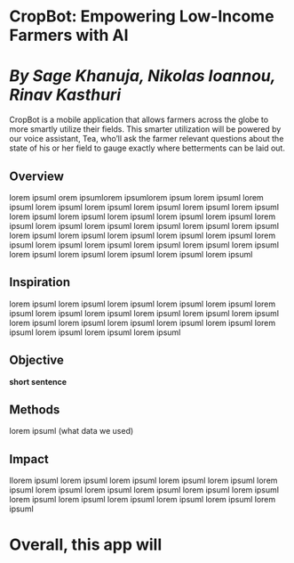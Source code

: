 # CropBot: Empowering Low-Income Farmers with AI 
# *By Sage Khanuja, Nikolas Ioannou, Rinav Kasthuri*
CropBot is a mobile application that allows farmers across the globe to more smartly utilize their fields. This smarter utilization will be powered by our voice assistant, Tea, who’ll ask the farmer relevant questions about the state of his or her field to gauge exactly where betterments can be laid out.

## Overview
lorem ipsuml orem ipsumlorem ipsumlorem ipsum lorem ipsuml lorem ipsuml lorem ipsuml lorem ipsuml lorem ipsuml lorem ipsuml lorem ipsuml lorem ipsuml lorem ipsuml lorem ipsuml lorem ipsuml lorem ipsuml lorem ipsuml lorem ipsuml lorem ipsuml lorem ipsuml lorem ipsuml lorem ipsuml lorem ipsuml lorem ipsuml lorem ipsuml lorem ipsuml lorem ipsuml lorem ipsuml lorem ipsuml lorem ipsuml lorem ipsuml lorem ipsuml lorem ipsuml lorem ipsuml lorem ipsuml lorem ipsuml lorem ipsuml lorem ipsuml 
## Inspiration

lorem ipsuml lorem ipsuml lorem ipsuml lorem ipsuml lorem ipsuml lorem ipsuml lorem ipsuml lorem ipsuml lorem ipsuml lorem ipsuml lorem ipsuml lorem ipsuml lorem ipsuml lorem ipsuml lorem ipsuml lorem ipsuml lorem ipsuml lorem ipsuml lorem ipsuml lorem ipsuml 

## Objective

**short sentence**

## Methods

lorem ipsuml (what data we used)

## Impact

Ilorem ipsuml lorem ipsuml lorem ipsuml lorem ipsuml lorem ipsuml lorem ipsuml lorem ipsuml lorem ipsuml lorem ipsuml lorem ipsuml lorem ipsuml lorem ipsuml lorem ipsuml lorem ipsuml lorem ipsuml lorem ipsuml lorem ipsuml 

# **Overall, this app will**
